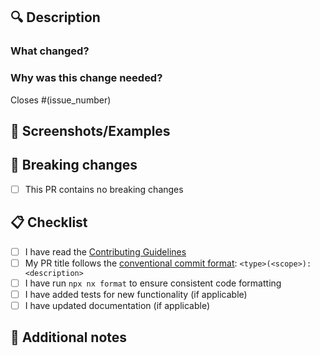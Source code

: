 <!-- Your PR title should follow the conventional commit format:
<type>(<scope>): <description> -->

## 🔍 Description

<!-- Provide a clear and concise description of what this PR does -->

### What changed?

<!-- Describe the changes made in this PR -->

### Why was this change needed?

<!-- Explain the motivation behind this change. Link any related issues. -->

Closes #(issue_number) <!-- If applicable -->

## 📸 Screenshots/Examples

<!-- If applicable, add screenshots or code examples to help explain your changes -->

## 🔄 Breaking changes

<!-- If this PR contains breaking changes, describe them here -->

- [ ] This PR contains no breaking changes

## 📋 Checklist

<!-- Ensure all items are checked before submitting -->

- [ ] I have read the [Contributing Guidelines](https://github.com/supabase/supabase-js/blob/main/docs/CONTRIBUTING.md)
- [ ] My PR title follows the [conventional commit format](https://www.conventionalcommits.org/): `<type>(<scope>): <description>`
- [ ] I have run `npx nx format` to ensure consistent code formatting
- [ ] I have added tests for new functionality (if applicable)
- [ ] I have updated documentation (if applicable)

## 📝 Additional notes

<!-- Add any additional notes, context, or concerns for reviewers -->

<!-- Thank you for contributing to Supabase! 💚 -->
